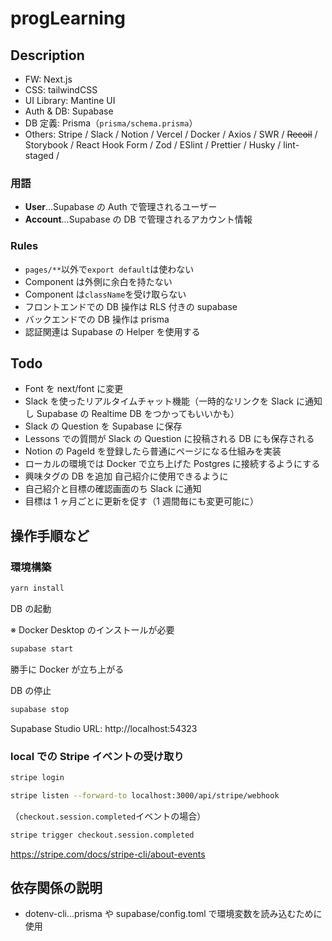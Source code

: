 # progLearning

## Description

- FW: Next.js
- CSS: tailwindCSS
- UI Library: Mantine UI
- Auth & DB: Supabase
- DB 定義: Prisma（`prisma/schema.prisma`）
- Others: Stripe / Slack / Notion / Vercel / Docker / Axios / SWR / ~~Recoil~~ /
  Storybook / React Hook Form / Zod / ESlint / Prettier / Husky / lint-staged /

### 用語

- **User**...Supabase の Auth で管理されるユーザー
- **Account**...Supabase の DB で管理されるアカウント情報

### Rules

- `pages/**`以外で`export default`は使わない
- Component は外側に余白を持たない
- Component は`className`を受け取らない
- フロントエンドでの DB 操作は RLS 付きの supabase
- バックエンドでの DB 操作は prisma
- 認証関連は Supabase の Helper を使用する

## Todo

- Font を next/font に変更
- Slack を使ったリアルタイムチャット機能（一時的なリンクを Slack に通知し Supabase の Realtime DB をつかってもいいかも）
- Slack の Question を Supabase に保存
- Lessons での質問が Slack の Question に投稿される DB にも保存される
- Notion の PageId を登録したら普通にページになる仕組みを実装
- ローカルの環境では Docker で立ち上げた Postgres に接続するようにする
- 興味タグの DB を追加 自己紹介に使用できるように
- 自己紹介と目標の確認画面のち Slack に通知
- 目標は 1 ヶ月ごとに更新を促す（1 週間毎にも変更可能に）

## 操作手順など

### 環境構築

```sh
yarn install
```

DB の起動

※ Docker Desktop のインストールが必要

```sh
supabase start
```

勝手に Docker が立ち上がる

DB の停止

```sh
supabase stop
```

Supabase Studio URL: http://localhost:54323

### local での Stripe イベントの受け取り

```sh
stripe login
```

```sh
stripe listen --forward-to localhost:3000/api/stripe/webhook
```

（`checkout.session.completed`イベントの場合）

```sh
stripe trigger checkout.session.completed
```

https://stripe.com/docs/stripe-cli/about-events

## 依存関係の説明

- dotenv-cli...prisma や supabase/config.toml で環境変数を読み込むために使用
